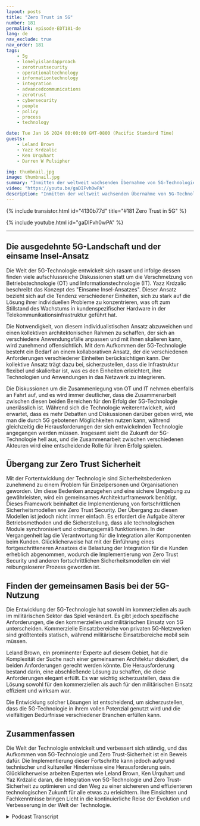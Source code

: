 ```yaml
---
layout: posts
title: "Zero Trust in 5G"
number: 181
permalink: episode-EDT181-de
lang: de
nav_exclude: true
nav_order: 181
tags:
    - 5g
    - lonelyislandapproach
    - zerotrustsecurity
    - operationaltechnology
    - informationtechnology
    - integration
    - advancedcommunications
    - zerotrust
    - cybersecurity
    - people
    - policy
    - process
    - technology

date: Tue Jan 16 2024 00:00:00 GMT-0800 (Pacific Standard Time)
guests:
    - Leland Brown
    - Yazz Krdzalic
    - Ken Urquhart
    - Darren W Pulsipher

img: thumbnail.jpg
image: thumbnail.jpg
summary: "Inmitten der weltweit wachsenden Übernahme von 5G-Technologien gingen die Experten in der jüngsten Folge des Embracing Digital Transformation Podcasts auf das zentrale Thema Zero Trust in der 5G-Sicherheit ein. Gastgeber Darren Pulsipher begrüßte den Experten für fortgeschrittene 5G-Kommunikation Leland Brown, den VP of Marketing bei Trenton Systems Yazz Krdzalic, und Ken Urquhart, einen Physiker, der zum Cybersicherheitsprofi bei Zscaler wurde, um über die Integration und Weiterentwicklung der 5G-Technologie sowie ihre Herausforderungen und Durchbrüche zu diskutieren."
video: "https://youtu.be/gaDIFvh0wPA"
description: "Inmitten der weltweit wachsenden Übernahme von 5G-Technologien gingen die Experten in der jüngsten Folge des Embracing Digital Transformation Podcasts auf das zentrale Thema Zero Trust in der 5G-Sicherheit ein. Gastgeber Darren Pulsipher begrüßte den Experten für fortgeschrittene 5G-Kommunikation Leland Brown, den VP of Marketing bei Trenton Systems Yazz Krdzalic, und Ken Urquhart, einen Physiker, der zum Cybersicherheitsprofi bei Zscaler wurde, um über die Integration und Weiterentwicklung der 5G-Technologie sowie ihre Herausforderungen und Durchbrüche zu diskutieren."
---
```


<div>
{% include transistor.html id="4130b77d" title="#181 Zero Trust in 5G" %}

{% include youtube.html id="gaDIFvh0wPA" %}
</div>

---

## Die ausgedehnte 5G-Landschaft und der einsame Insel-Ansatz

Die Welt der 5G-Technologie entwickelt sich rasant und infolge dessen finden viele aufschlussreiche Diskussionen statt um die Verschmelzung von Betriebstechnologie (OT) und Informationstechnologie (IT). Yazz Krdzalic beschreibt das Konzept des "Einsame Insel-Ansatzes". Dieser Ansatz bezieht sich auf die Tendenz verschiedener Einheiten, sich zu stark auf die Lösung ihrer individuellen Probleme zu konzentrieren, was oft zum Stillstand des Wachstums in kundenspezifischer Hardware in der Telekommunikationsinfrastruktur geführt hat.

Die Notwendigkeit, von diesem individualistischen Ansatz abzuweichen und einen kollektiven architektonischen Rahmen zu schaffen, der sich an verschiedene Anwendungsfälle anpassen und mit ihnen skalieren kann, wird zunehmend offensichtlich. Mit dem Aufkommen der 5G-Technologie besteht ein Bedarf an einem kollaborativen Ansatz, der die verschiedenen Anforderungen verschiedener Einheiten berücksichtigen kann. Der kollektive Ansatz trägt dazu bei, sicherzustellen, dass die Infrastruktur flexibel und skalierbar ist, was es den Einheiten erleichtert, ihre Technologien und Anwendungen in das Netzwerk zu integrieren.

Die Diskussionen um die Zusammenlegung von OT und IT nehmen ebenfalls an Fahrt auf, und es wird immer deutlicher, dass die Zusammenarbeit zwischen diesen beiden Bereichen für den Erfolg der 5G-Technologie unerlässlich ist. Während sich die Technologie weiterentwickelt, wird erwartet, dass es mehr Debatten und Diskussionen darüber geben wird, wie man die durch 5G gebotenen Möglichkeiten nutzen kann, während gleichzeitig die Herausforderungen der sich entwickelnden Technologie angegangen werden müssen. Insgesamt sieht die Zukunft der 5G-Technologie hell aus, und die Zusammenarbeit zwischen verschiedenen Akteuren wird eine entscheidende Rolle für ihren Erfolg spielen.

## Übergang zur Zero Trust Sicherheit

Mit der Fortentwicklung der Technologie sind Sicherheitsbedenken zunehmend zu einem Problem für Einzelpersonen und Organisationen geworden. Um diese Bedenken anzugehen und eine sichere Umgebung zu gewährleisten, wird ein gemeinsames Architekturframework benötigt. Dieses Framework beinhaltet die Implementierung von fortschrittlichen Sicherheitsmodellen wie Zero Trust Security. Der Übergang zu diesen Modellen ist jedoch nicht immer einfach. Es erfordert die Aufgabe älterer Betriebsmethoden und die Sicherstellung, dass alle technologischen Module synchronisiert und ordnungsgemäß funktionieren. In der Vergangenheit lag die Verantwortung für die Integration aller Komponenten beim Kunden. Glücklicherweise hat mit der Einführung eines fortgeschritteneren Ansatzes die Belastung der Integration für die Kunden erheblich abgenommen, wodurch die Implementierung von Zero Trust Security und anderen fortschrittlichen Sicherheitsmodellen ein viel reibungsloserer Prozess geworden ist.

## Finden der gemeinsamen Basis bei der 5G-Nutzung

Die Entwicklung der 5G-Technologie hat sowohl im kommerziellen als auch im militärischen Sektor das Spiel verändert. Es gibt jedoch spezifische Anforderungen, die den kommerziellen und militärischen Einsatz von 5G unterscheiden. Kommerzielle Einsatzbereiche von privaten 5G-Netzwerken sind größtenteils statisch, während militärische Einsatzbereiche mobil sein müssen.

Leland Brown, ein prominenter Experte auf diesem Gebiet, hat die Komplexität der Suche nach einer gemeinsamen Architektur diskutiert, die beiden Anforderungen gerecht werden könnte. Die Herausforderung bestand darin, eine abschließende Lösung zu schaffen, die diese Anforderungen elegant erfüllt. Es war wichtig sicherzustellen, dass die Lösung sowohl für den kommerziellen als auch für den militärischen Einsatz effizient und wirksam war.

Die Entwicklung solcher Lösungen ist entscheidend, um sicherzustellen, dass die 5G-Technologie in ihrem vollen Potenzial genutzt wird und die vielfältigen Bedürfnisse verschiedener Branchen erfüllen kann.

## Zusammenfassen

Die Welt der Technologie entwickelt und verbessert sich ständig, und das Aufkommen von 5G-Technologie und Zero Trust-Sicherheit ist ein Beweis dafür. Die Implementierung dieser Fortschritte kann jedoch aufgrund technischer und kultureller Hindernisse eine Herausforderung sein. Glücklicherweise arbeiten Experten wie Leland Brown, Ken Urquhart und Yaz Krdzalic daran, die Integration von 5G-Technologie und Zero Trust-Sicherheit zu optimieren und den Weg zu einer sichereren und effizienteren technologischen Zukunft für alle etwas zu erleichtern. Ihre Einsichten und Fachkenntnisse bringen Licht in die kontinuierliche Reise der Evolution und Verbesserung in der Welt der Technologie.



<details>
<summary> Podcast Transcript </summary>

<p></p>

</details>
